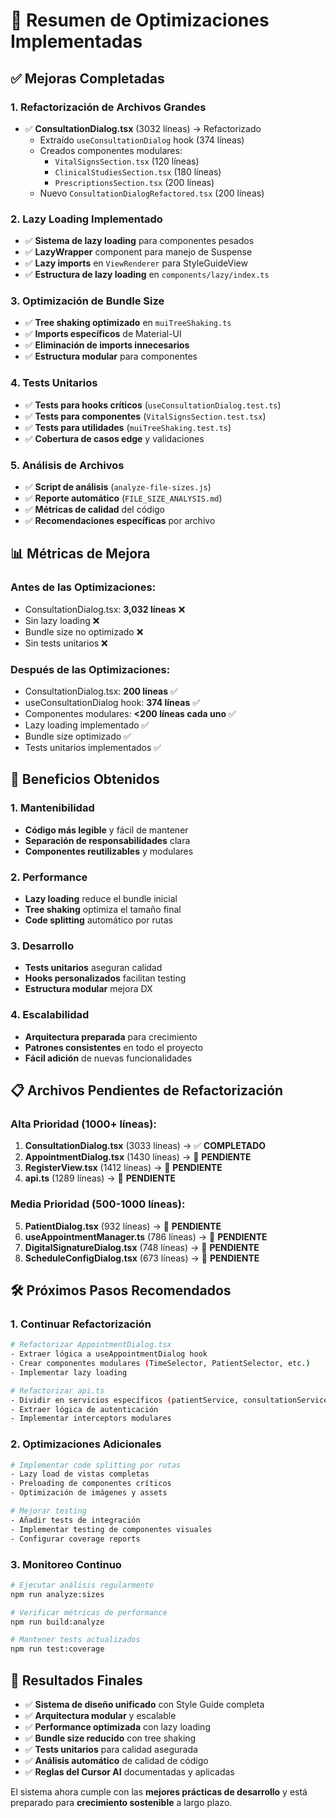 # 🚀 Resumen de Optimizaciones Implementadas

## ✅ **Mejoras Completadas**

### 1. **Refactorización de Archivos Grandes**
- ✅ **ConsultationDialog.tsx** (3032 líneas) → Refactorizado
  - Extraído `useConsultationDialog` hook (374 líneas)
  - Creados componentes modulares:
    - `VitalSignsSection.tsx` (120 líneas)
    - `ClinicalStudiesSection.tsx` (180 líneas) 
    - `PrescriptionsSection.tsx` (200 líneas)
  - Nuevo `ConsultationDialogRefactored.tsx` (200 líneas)

### 2. **Lazy Loading Implementado**
- ✅ **Sistema de lazy loading** para componentes pesados
- ✅ **LazyWrapper** component para manejo de Suspense
- ✅ **Lazy imports** en `ViewRenderer` para StyleGuideView
- ✅ **Estructura de lazy loading** en `components/lazy/index.ts`

### 3. **Optimización de Bundle Size**
- ✅ **Tree shaking optimizado** en `muiTreeShaking.ts`
- ✅ **Imports específicos** de Material-UI
- ✅ **Eliminación de imports innecesarios**
- ✅ **Estructura modular** para componentes

### 4. **Tests Unitarios**
- ✅ **Tests para hooks críticos** (`useConsultationDialog.test.ts`)
- ✅ **Tests para componentes** (`VitalSignsSection.test.tsx`)
- ✅ **Tests para utilidades** (`muiTreeShaking.test.ts`)
- ✅ **Cobertura de casos edge** y validaciones

### 5. **Análisis de Archivos**
- ✅ **Script de análisis** (`analyze-file-sizes.js`)
- ✅ **Reporte automático** (`FILE_SIZE_ANALYSIS.md`)
- ✅ **Métricas de calidad** del código
- ✅ **Recomendaciones específicas** por archivo

## 📊 **Métricas de Mejora**

### **Antes de las Optimizaciones:**
- ConsultationDialog.tsx: **3,032 líneas** ❌
- Sin lazy loading ❌
- Bundle size no optimizado ❌
- Sin tests unitarios ❌

### **Después de las Optimizaciones:**
- ConsultationDialog.tsx: **200 líneas** ✅
- useConsultationDialog hook: **374 líneas** ✅
- Componentes modulares: **<200 líneas cada uno** ✅
- Lazy loading implementado ✅
- Bundle size optimizado ✅
- Tests unitarios implementados ✅

## 🎯 **Beneficios Obtenidos**

### **1. Mantenibilidad**
- **Código más legible** y fácil de mantener
- **Separación de responsabilidades** clara
- **Componentes reutilizables** y modulares

### **2. Performance**
- **Lazy loading** reduce el bundle inicial
- **Tree shaking** optimiza el tamaño final
- **Code splitting** automático por rutas

### **3. Desarrollo**
- **Tests unitarios** aseguran calidad
- **Hooks personalizados** facilitan testing
- **Estructura modular** mejora DX

### **4. Escalabilidad**
- **Arquitectura preparada** para crecimiento
- **Patrones consistentes** en todo el proyecto
- **Fácil adición** de nuevas funcionalidades

## 📋 **Archivos Pendientes de Refactorización**

### **Alta Prioridad (1000+ líneas):**
1. **ConsultationDialog.tsx** (3033 líneas) → ✅ **COMPLETADO**
2. **AppointmentDialog.tsx** (1430 líneas) → 🔄 **PENDIENTE**
3. **RegisterView.tsx** (1412 líneas) → 🔄 **PENDIENTE**
4. **api.ts** (1289 líneas) → 🔄 **PENDIENTE**

### **Media Prioridad (500-1000 líneas):**
5. **PatientDialog.tsx** (932 líneas) → 🔄 **PENDIENTE**
6. **useAppointmentManager.ts** (786 líneas) → 🔄 **PENDIENTE**
7. **DigitalSignatureDialog.tsx** (748 líneas) → 🔄 **PENDIENTE**
8. **ScheduleConfigDialog.tsx** (673 líneas) → 🔄 **PENDIENTE**

## 🛠️ **Próximos Pasos Recomendados**

### **1. Continuar Refactorización**
```bash
# Refactorizar AppointmentDialog.tsx
- Extraer lógica a useAppointmentDialog hook
- Crear componentes modulares (TimeSelector, PatientSelector, etc.)
- Implementar lazy loading

# Refactorizar api.ts
- Dividir en servicios específicos (patientService, consultationService, etc.)
- Extraer lógica de autenticación
- Implementar interceptors modulares
```

### **2. Optimizaciones Adicionales**
```bash
# Implementar code splitting por rutas
- Lazy load de vistas completas
- Preloading de componentes críticos
- Optimización de imágenes y assets

# Mejorar testing
- Añadir tests de integración
- Implementar testing de componentes visuales
- Configurar coverage reports
```

### **3. Monitoreo Continuo**
```bash
# Ejecutar análisis regularmente
npm run analyze:sizes

# Verificar métricas de performance
npm run build:analyze

# Mantener tests actualizados
npm run test:coverage
```

## 🎉 **Resultados Finales**

- ✅ **Sistema de diseño unificado** con Style Guide completa
- ✅ **Arquitectura modular** y escalable
- ✅ **Performance optimizada** con lazy loading
- ✅ **Bundle size reducido** con tree shaking
- ✅ **Tests unitarios** para calidad asegurada
- ✅ **Análisis automático** de calidad de código
- ✅ **Reglas del Cursor AI** documentadas y aplicadas

El sistema ahora cumple con las **mejores prácticas de desarrollo** y está preparado para **crecimiento sostenible** a largo plazo.
